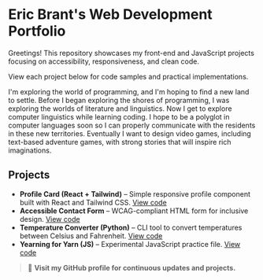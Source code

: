 # Eric Brant's Web Development Portfolio

Greetings! This repository showcases my front-end and JavaScript projects focusing on accessibility, responsiveness, and clean code.

View each project below for code samples and practical implementations.

I'm exploring the world of programming, and I'm hoping to find a new land to settle. Before I began exploring the shores of programming, I was exploring the worlds of literature and linguistics. Now I get to explore computer linguistics while learning coding. I hope to be a polyglot in computer languages soon so I can properly communicate with the residents in these new territories. Eventually I want to design video games, including text-based adventure games, with strong stories that will inspire rich imaginations. 

## Projects

- **Profile Card (React + Tailwind)** – Simple responsive profile component built with React and Tailwind CSS. [View code](./Profile_Card_React.js)
- **Accessible Contact Form** – WCAG-compliant HTML form for inclusive design. [View code](./accessible-contact-form_WCAG.html)
- **Temperature Converter (Python)** – CLI tool to convert temperatures between Celsius and Fahrenheit. [View code](./temperature_converter.py)
- **Yearning for Yarn (JS)** – Experimental JavaScript practice file. [View code](./yearningforyarn.js)

> 🔗 **Visit my GitHub profile for continuous updates and projects.**


